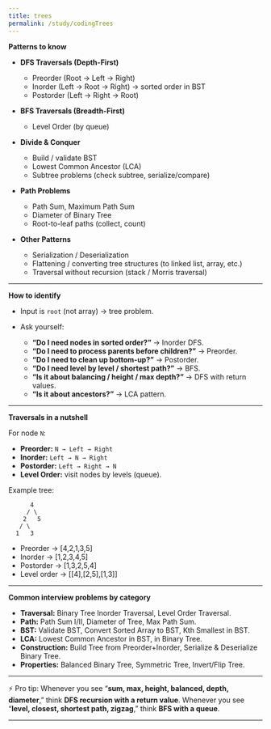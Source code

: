```yaml
---
title: trees
permalink: /study/codingTrees
---
```


**Patterns to know**

* **DFS Traversals (Depth-First)**

  * Preorder (Root → Left → Right)
  * Inorder (Left → Root → Right) → sorted order in BST
  * Postorder (Left → Right → Root)
* **BFS Traversals (Breadth-First)**

  * Level Order (by queue)
* **Divide & Conquer**

  * Build / validate BST
  * Lowest Common Ancestor (LCA)
  * Subtree problems (check subtree, serialize/compare)
* **Path Problems**

  * Path Sum, Maximum Path Sum
  * Diameter of Binary Tree
  * Root-to-leaf paths (collect, count)
* **Other Patterns**

  * Serialization / Deserialization
  * Flattening / converting tree structures (to linked list, array, etc.)
  * Traversal without recursion (stack / Morris traversal)

---

**How to identify**

* Input is `root` (not array) → tree problem.
* Ask yourself:

  * **“Do I need nodes in sorted order?”** → Inorder DFS.
  * **“Do I need to process parents before children?”** → Preorder.
  * **“Do I need to clean up bottom-up?”** → Postorder.
  * **“Do I need level by level / shortest path?”** → BFS.
  * **“Is it about balancing / height / max depth?”** → DFS with return values.
  * **“Is it about ancestors?”** → LCA pattern.

---

**Traversals in a nutshell**

For node `N`:

* **Preorder:** `N → Left → Right`
* **Inorder:** `Left → N → Right`
* **Postorder:** `Left → Right → N`
* **Level Order:** visit nodes by levels (queue).

Example tree:

```
      4
     / \
    2   5
   / \
  1   3
```

* Preorder → \[4,2,1,3,5]
* Inorder → \[1,2,3,4,5]
* Postorder → \[1,3,2,5,4]
* Level order → \[\[4],\[2,5],\[1,3]]

---

**Common interview problems by category**

* **Traversal:** Binary Tree Inorder Traversal, Level Order Traversal.
* **Path:** Path Sum I/II, Diameter of Tree, Max Path Sum.
* **BST:** Validate BST, Convert Sorted Array to BST, Kth Smallest in BST.
* **LCA:** Lowest Common Ancestor in BST, in Binary Tree.
* **Construction:** Build Tree from Preorder+Inorder, Serialize & Deserialize Binary Tree.
* **Properties:** Balanced Binary Tree, Symmetric Tree, Invert/Flip Tree.

---

⚡ Pro tip:
Whenever you see “**sum, max, height, balanced, depth, diameter**,” think **DFS recursion with a return value**.
Whenever you see “**level, closest, shortest path, zigzag**,” think **BFS with a queue**.

---


